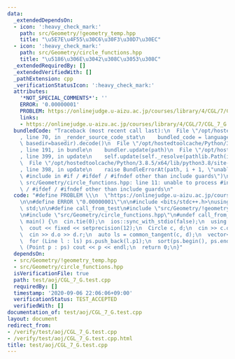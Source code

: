 ```yaml
---
data:
  _extendedDependsOn:
  - icon: ':heavy_check_mark:'
    path: src/Geometry/!geometry_temp.hpp
    title: "\u5E7E\u4F55\u30C6\u30F3\u30D7\u30EC"
  - icon: ':heavy_check_mark:'
    path: src/Geometry/circle_functions.hpp
    title: "\u5186\u306E\u3042\u308C\u3053\u308C"
  _extendedRequiredBy: []
  _extendedVerifiedWith: []
  _pathExtension: cpp
  _verificationStatusIcon: ':heavy_check_mark:'
  attributes:
    '*NOT_SPECIAL_COMMENTS*': ''
    ERROR: '0.00000001'
    PROBLEM: https://onlinejudge.u-aizu.ac.jp/courses/library/4/CGL/7/CGL_7_G
    links:
    - https://onlinejudge.u-aizu.ac.jp/courses/library/4/CGL/7/CGL_7_G
  bundledCode: "Traceback (most recent call last):\n  File \"/opt/hostedtoolcache/Python/3.8.5/x64/lib/python3.8/site-packages/onlinejudge_verify/documentation/build.py\"\
    , line 70, in _render_source_code_stat\n    bundled_code = language.bundle(stat.path,\
    \ basedir=basedir).decode()\n  File \"/opt/hostedtoolcache/Python/3.8.5/x64/lib/python3.8/site-packages/onlinejudge_verify/languages/cplusplus.py\"\
    , line 191, in bundle\n    bundler.update(path)\n  File \"/opt/hostedtoolcache/Python/3.8.5/x64/lib/python3.8/site-packages/onlinejudge_verify/languages/cplusplus_bundle.py\"\
    , line 399, in update\n    self.update(self._resolve(pathlib.Path(included), included_from=path))\n\
    \  File \"/opt/hostedtoolcache/Python/3.8.5/x64/lib/python3.8/site-packages/onlinejudge_verify/languages/cplusplus_bundle.py\"\
    , line 398, in update\n    raise BundleErrorAt(path, i + 1, \"unable to process\
    \ #include in #if / #ifdef / #ifndef other than include guards\")\nonlinejudge_verify.languages.cplusplus_bundle.BundleErrorAt:\
    \ src/Geometry/circle_functions.hpp: line 11: unable to process #include in #if\
    \ / #ifdef / #ifndef other than include guards\n"
  code: "#define PROBLEM \\\n  \"https://onlinejudge.u-aizu.ac.jp/courses/library/4/CGL/7/CGL_7_G\"\
    \n\n#define ERROR \"0.00000001\"\n\n#include <bits/stdc++.h>\nusing namespace\
    \ std;\n\n#define call_from_test\n#include \"src/Geometry/!geometry_temp.hpp\"\
    \n#include \"src/Geometry/circle_functions.hpp\"\n#undef call_from_test\n\nsigned\
    \ main() {\n  cin.tie(0);\n  ios::sync_with_stdio(false);\n  using namespace geometry;\n\
    \  cout << fixed << setprecision(12);\n  Circle c, d;\n  cin >> c.o >> c.r;\n\
    \  cin >> d.o >> d.r;\n  auto ls = common_tangent(c, d);\n  vector<Point> ps;\n\
    \  for (Line l : ls) ps.push_back(l.p1);\n  sort(ps.begin(), ps.end());\n  for\
    \ (Point p : ps) cout << p << endl;\n  return 0;\n}"
  dependsOn:
  - src/Geometry/!geometry_temp.hpp
  - src/Geometry/circle_functions.hpp
  isVerificationFile: true
  path: test/aoj/CGL_7_G.test.cpp
  requiredBy: []
  timestamp: '2020-09-06 22:06:06+09:00'
  verificationStatus: TEST_ACCEPTED
  verifiedWith: []
documentation_of: test/aoj/CGL_7_G.test.cpp
layout: document
redirect_from:
- /verify/test/aoj/CGL_7_G.test.cpp
- /verify/test/aoj/CGL_7_G.test.cpp.html
title: test/aoj/CGL_7_G.test.cpp
---
```

